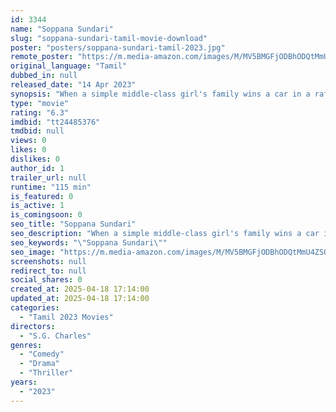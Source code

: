 ```yaml
---
id: 3344
name: "Soppana Sundari"
slug: "soppana-sundari-tamil-movie-download"
poster: "posters/soppana-sundari-tamil-2023.jpg"
remote_poster: "https://m.media-amazon.com/images/M/MV5BMGFjODBhODQtMmU4ZS00ZWVhLTg1YmQtZjNkNzI0NzZiMGViXkEyXkFqcGc@._V1_SX300.jpg"
original_language: "Tamil"
dubbed_in: null
released_date: "14 Apr 2023"
synopsis: "When a simple middle-class girl's family wins a car in a raffle, chaos ensues as various parties claim ownership, forcing her to navigate a darkly comedic web of financial crisis and unexpected events."
type: "movie"
rating: "6.3"
imdbid: "tt24485376"
tmdbid: null
views: 0
likes: 0
dislikes: 0
author_id: 1
trailer_url: null
runtime: "115 min"
is_featured: 0
is_active: 1
is_comingsoon: 0
seo_title: "Soppana Sundari"
seo_description: "When a simple middle-class girl's family wins a car in a raffle, chaos ensues as various parties claim ownership, forcing her to navigate a darkly comedic web of financial crisis and unexpected events."
seo_keywords: "\"Soppana Sundari\""
seo_image: "https://m.media-amazon.com/images/M/MV5BMGFjODBhODQtMmU4ZS00ZWVhLTg1YmQtZjNkNzI0NzZiMGViXkEyXkFqcGc@._V1_SX300.jpg"
screenshots: null
redirect_to: null
social_shares: 0
created_at: 2025-04-18 17:14:00
updated_at: 2025-04-18 17:14:00
categories:
  - "Tamil 2023 Movies"
directors:
  - "S.G. Charles"
genres:
  - "Comedy"
  - "Drama"
  - "Thriller"
years:
  - "2023"
---
```

